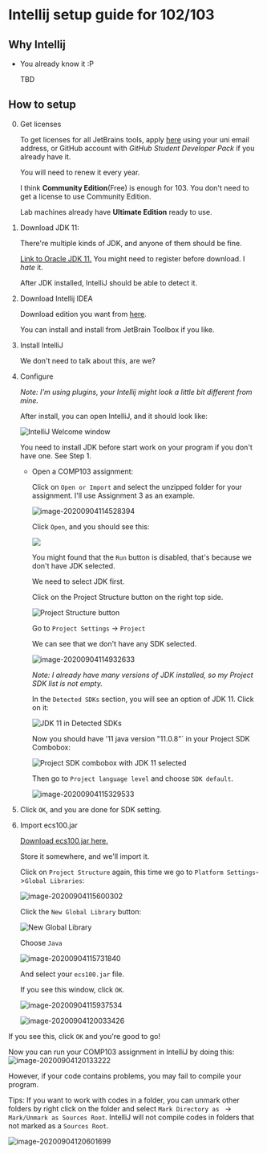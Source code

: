 # Intellij setup guide for 102/103



## Why Intellij

- You already know it :P

  TBD

## How to setup

0. Get licenses 

   To get licenses for all JetBrains tools, apply [here](https://www.jetbrains.com/community/education/#students) using your uni email address, or GitHub account with *GitHub Student Developer Pack* if you already have it.

   You will need to renew it every year. 

   I think **Community Edition**(Free) is enough for 103. You don't need to get a license to use Community Edition.

   Lab machines already have **Ultimate Edition** ready to use.

   

1. Download JDK 11:

   There're multiple kinds of JDK, and anyone of them should be fine.

   [Link to Oracle JDK 11.](https://www.oracle.com/java/technologies/javase-jdk11-downloads.html) You might need to register before download. I *hate* it.

   After JDK installed, IntelliJ should be able to detect it.

   

2. Download Intellij IDEA

   Download edition you want from [here](https://www.jetbrains.com/idea/download/).

   You can install and install from JetBrain Toolbox if you like.

   

3. Install IntelliJ

   We don't need to talk about this, are we?

   

4. Configure

   *Note: I'm using plugins, your Intellij might look a little bit different from mine.*

   After install, you can open IntelliJ, and it should look like:

   ![IntelliJ Welcome window](./pics/image-20200904104808313.png)

   You need to install JDK before start work on your program if you don't have one. See Step 1.

   - Open a COMP103 assignment:

     Click on `Open or Import` and select the unzipped folder for your assignment. I'll use Assignment 3 as an example.

     ![image-20200904114528394](./pics/image-20200904114528394.png)

     

     Click `Open`, and you should see this:

     ![](./pics/image-20200904115018626.png)

     You might found that the `Run` button is disabled, that's because we don't have JDK selected.

     We need to select JDK first.

     Click on the Project Structure button on the right top side.

     ![Project Structure button](./pics/image-20200904115123587.png)

     

     Go to `Project Settings` -> `Project` 

     We can see that we don't have any SDK selected. 

     ![image-20200904114932633](./pics/image-20200904114932633.png)

     *Note: I already have many versions of JDK installed, so my Project SDK list is not empty.*

     In the `Detected SDKs` section, you will see an option of JDK 11. Click on it:

     ![JDK 11 in Detected SDKs](./pics/image-20200904115230651.png)

     Now you should have '11 java version "11.0.8"` in your Project SDK Combobox:

     ![Project SDK combobox with JDK 11 selected](./pics/image-20200904114038858.png) 

     Then go to `Project language level` and choose `SDK default`.

     ![image-20200904115329533](./pics/image-20200904115329533.png)

5. Click `OK`, and you are done for SDK setting.

   

6. Import ecs100.jar

   [Download ecs100.jar here.](https://ecs.wgtn.ac.nz/foswiki/pub/Courses/COMP103_2020T2/JavaResources/ecs100.jar)

   Store it somewhere, and we'll import it.

   Click on `Project Structure` again, this time we go to `Platform Settings`->`Global Libraries`:

   ![image-20200904115600302](./pics/image-20200904115600302.png)

   Click the `New Global Library` button:

   ![New Global Library](./pics/image-20200904115609053.png)

   Choose `Java`

   ![image-20200904115731840](./pics/image-20200904115731840.png)

   And select your `ecs100.jar` file.

   If you see this window, click `OK`.

   ![image-20200904115937534](./pics/image-20200904115937534.png)

   ![image-20200904120033426](./pics/image-20200904120033426.png)

If you see this, click `OK` and you're good to go!

Now you can run your COMP103 assignment in IntelliJ by doing this:![image-20200904120133222](./pics/image-20200904120133222.png)

However, if your code contains problems, you may fail to compile your program.

Tips: If you want to work with codes in a folder, you can unmark other folders by right click on the folder and select `Mark Directory as ` -> `Mark/Unmark as Sources Root`. IntelliJ will not compile codes in folders that not marked as a `Sources Root`.

![image-20200904120601699](./pics/image-20200904120601699.png)


